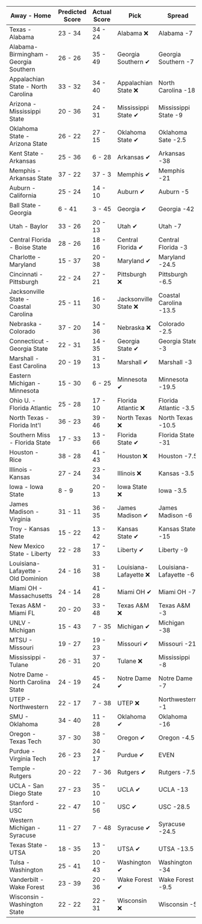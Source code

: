 Away - Home | Predicted Score | Actual Score | Pick | Spread | ATS Pick | O/U | O/U Pick
---| ---| ---| ---| ---| ---| ---| ---
Texas - Alabama | 23 - 34 | 34 - 24 | Alabama ❌ | Alabama -7 | Alabama ❌ | 53 | Over ✔
Alabama-Birmingham - Georgia Southern | 26 - 26 | 35 - 49 | Georgia Southern ✔ | Georgia Southern -7 | Alabama-Birmingham ❌ | 63 | Under ❌
Appalachian State - North Carolina | 33 - 32 | 34 - 40 | Appalachian State ❌ | North Carolina -18 | Appalachian State ✔ | 58 | Over ✔
Arizona - Mississippi State | 20 - 36 | 24 - 31 | Mississippi State ✔ | Mississippi State -9 | Mississippi State ❌ | 60 | Under ✔
Oklahoma State - Arizona State | 26 - 22 | 27 - 15 | Oklahoma State ✔ | Oklahoma Sate -2.5 | Oklahoma State ✔ | 53.5 | Under ✔
Kent State - Arkansas | 25 - 36 | 6 - 28 | Arkansas ✔ | Arkansas -38 | Kent State ✔ | 57.5 | Over ❌
Memphis - Arkansas State | 37 - 22 | 37 - 3 | Memphis ✔ | Memphis -21 | Arkansas State ❌ | 57 | Over ❌
Auburn - California | 25 - 24 | 14 - 10 | Auburn ✔ | Auburn -5 | California ✔ | 55.5 | Under ✔
Ball State - Georgia | 6 - 41 | 3 - 45 | Georgia ✔ | Georgia -42 | Ball State ✔ | 52.5 | Under ✔
Utah - Baylor | 33 - 26 | 20 - 13 | Utah ✔ | Utah -7 | Baylor ❌ | 46.5 | Over ❌
Central Florida - Boise State | 28 - 26 | 18 - 16 | Central Florida ✔ | Central Florida -3 | Boise State ✔ | 58.5 | Under ✔
Charlotte - Maryland | 15 - 37 | 20 - 38 | Maryland ✔ | Maryland -24.5 | Charlotte ✔ | 50 | Over ✔
Cincinnati - Pittsburgh | 22 - 24 | 27 - 21 | Pittsburgh ❌ | Pittsburgh -6.5 | Cincinnati ✔ | 44.5 | Over ✔
Jacksonville State - Coastal Carolina | 25 - 11 | 16 - 30 | Jacksonville State ❌ | Coastal Carolina -13.5 | Jacksonville State ❌ | 61 | Under ✔
Nebraska - Colorado | 37 - 20 | 14 - 36 | Nebraska ❌ | Colorado -2.5 | Nebraska ❌ | 56.5 | Over ❌
Connecticut - Georgia State | 22 - 31 | 14 - 35 | Georgia State ✔ | Georgia State -3 | Georgia State ✔ | 54.5 | Under ✔
Marshall - East Carolina | 20 - 19 | 31 - 13 | Marshall ✔ | Marshall -3 | East Carolina ❌ | 43.5 | Under ❌
Eastern Michigan - Minnesota | 15 - 30 | 6 - 25 | Minnesota ✔ | Minnesota -19.5 | Eastern Michigan ✔ | 48 | Under ✔
Ohio U. - Florida Atlantic | 25 - 28 | 17 - 10 | Florida Atlantic ❌ | Florida Atlantic -3.5 | Ohio U. ✔ | 61.5 | Under ✔
North Texas - Florida Int'l | 36 - 23 | 39 - 46 | North Texas ❌ | North Texas -10.5 | North Texas ❌ | 51.5 | Over ✔
Southern Miss - Florida State | 17 - 33 | 13 - 66 | Florida State ✔ | Florida State -31 | Southern Miss ❌ | 54 | Under ❌
Houston - Rice | 38 - 28 | 41 - 43 | Houston ❌ | Houston -7.5 | Houston ❌ | 51 | Over ✔
Illinois - Kansas | 27 - 24 | 23 - 34 | Illinois ❌ | Kansas -3.5 | Illinois ❌ | 57.5 | Under ✔
Iowa - Iowa State | 8 - 9 | 20 - 13 | Iowa State ❌ | Iowa -3.5 | Iowa State ❌ | 35.5 | Under ✔
James Madison - Virginia | 31 - 11 | 36 - 35 | James Madison ✔ | James Madison -6 | James Madison ❌ | 40 | Over ✔
Troy - Kansas State | 15 - 22 | 13 - 42 | Kansas State ✔ | Kansas State -15 | Troy ❌ | 50 | Under ❌
New Mexico State - Liberty | 22 - 28 | 17 - 33 | Liberty ✔ | Liberty -9 | New Mexico State ❌ | 54.5 | Under ✔
Louisiana-Lafayette - Old Dominion | 24 - 16 | 31 - 38 | Louisiana-Lafayette ❌ | Louisiana-Lafayette -6 | Louisiana-Lafayette ❌ | 51 | Under ❌
Miami OH - Massachusetts | 24 - 14 | 41 - 28 | Miami OH ✔ | Miami OH -7 | Miami OH ✔ | 45 | Under ❌
Texas A&M - Miami FL | 20 - 20 | 33 - 48 | Texas A&M ❌ | Texas A&M -3 | Miami FL ✔ | 50.5 | Under ❌
UNLV - Michigan | 15 - 43 | 7 - 35 | Michigan ✔ | Michigan -38 | UNLV ✔ | 57.5 | Over ❌
MTSU - Missouri | 19 - 27 | 19 - 23 | Missouri ✔ | Missouri -21 | MTSU ✔ | 47.5 | Under ✔
Mississippi - Tulane | 26 - 31 | 37 - 20 | Tulane ❌ | Mississippi -8 | Tulane ❌ | 64 | Under ✔
Notre Dame - North Carolina State | 24 - 19 | 45 - 24 | Notre Dame ✔ | Notre Dame -7 | North Carolina State ❌ | 49.5 | Under ❌
UTEP - Northwestern | 22 - 17 | 7 - 38 | UTEP ❌ | Northwestern -1 | UTEP ❌ | 40 | Under ❌
SMU - Oklahoma | 34 - 40 | 11 - 28 | Oklahoma ✔ | Oklahoma -16 | SMU ❌ | 69 | Over ❌
Oregon - Texas Tech | 37 - 30 | 38 - 30 | Oregon ✔ | Oregon -4.5 | Oregon ✔ | 70 | Under ✔
Purdue - Virginia Tech | 26 - 23 | 24 - 17 | Purdue ✔ | EVEN | Purdue ✔ | 49 | Over ❌
Temple - Rutgers | 20 - 22 | 7 - 36 | Rutgers ✔ | Rutgers -7.5 | Temple ❌ | 43.5 | Under ✔
UCLA - San Diego State | 27 - 23 | 35 - 10 | UCLA ✔ | UCLA -13 | San Diego State ❌ | 49 | Over ❌
Stanford - USC | 22 - 47 | 10 - 56 | USC ✔ | USC -28.5 | Stanford ❌ | 70.5 | Under ✔
Western Michigan - Syracuse | 11 - 27 | 7 - 48 | Syracuse ✔ | Syracuse -24.5 | Western Michigan ❌ | 56.5 | Under ✔
Texas State - UTSA | 18 - 35 | 13 - 20 | UTSA ✔ | UTSA -13.5 | UTSA ❌ | 66.5 | Under ✔
Tulsa - Washington | 25 - 41 | 10 - 43 | Washington ✔ | Washington -34 | Tulsa ✔ | 66.5 | Under ✔
Vanderbilt - Wake Forest | 23 - 39 | 20 - 36 | Wake Forest ✔ | Wake Forest -9.5 | Wake Forest ✔ | 55 | Over ✔
Wisconsin - Washington State | 22 - 22 | 22 - 31 | Wisconsin ❌ | Wisconsin -5 | Washington State ✔ | 58 | Under ✔
